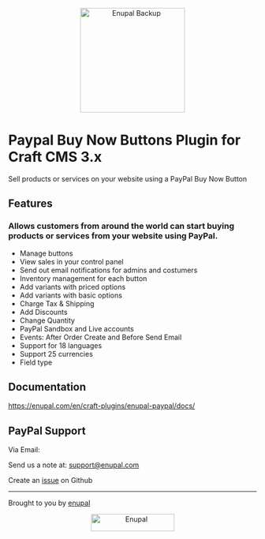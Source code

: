 <p align="center">
	<a href="https://enupal.com/en/craft-plugins/enupal-paypal/docs/" target="_blank">
	<img width="212" height="212" src="https://enupal.com/assets/docs/paypal-icon.svg" alt="Enupal Backup"></a>
</p>

# Paypal Buy Now Buttons Plugin for Craft CMS 3.x

Sell products or services on your website using a PayPal Buy Now Button

## Features

### Allows customers from around the world can start buying products or services from your website using PayPal.

 * Manage buttons
 * View sales in your control panel
 * Send out email notifications for admins and costumers
 * Inventory management for each button
 * Add variants with priced options
 * Add variants with basic options
 * Charge Tax & Shipping 
 * Add Discounts 
 * Change Quantity 
 * PayPal Sandbox and Live accounts
 * Events: After Order Create and Before Send Email
 * Support for 18 languages
 * Support 25 currencies 
 * Field type

## Documentation

https://enupal.com/en/craft-plugins/enupal-paypal/docs/

## PayPal Support

Via Email:

Send us a note at: support@enupal.com

Create an [issue](https://github.com/enupal/paypal/issues) on Github

------------------------------------------------------------

Brought to you by [enupal](https://enupal.com/en)

<p align="center">
  <a href="https://enupal.com/en" target="_blank">
  <img width="169" height="35" src="https://enupal.com/assets/docs/enupal-logo.png" alt="Enupal"></a>
</p>




